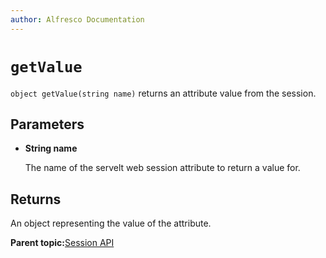 ```yaml
---
author: Alfresco Documentation
---
```


# `getValue`

`object getValue(string name)` returns an attribute value from the session.

## Parameters

-   **String name**

    The name of the servelt web session attribute to return a value for.


## Returns

An object representing the value of the attribute.

**Parent topic:**[Session API](../references/API-JS-Session.md)


